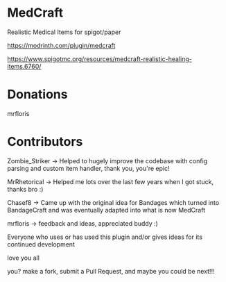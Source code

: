 # MedCraft
Realistic Medical Items for spigot/paper

https://modrinth.com/plugin/medcraft

https://www.spigotmc.org/resources/medcraft-realistic-healing-items.6760/

# Donations

mrfloris
<insert next donors name here>

# Contributors

Zombie_Striker -> Helped to hugely improve the codebase with config parsing and custom item handler, thank you, you're epic!

MrRhetorical -> Helped me lots over the last few years when I got stuck, thanks bro :)

Chasef8 -> Came up with the original idea for Bandages which turned into BandageCraft and was eventually adapted into what is now MedCraft

mrfloris -> feedback and ideas, appreciated buddy :)

Everyone who uses or has used this plugin and/or gives ideas for its continued development

love you all

you?
make a fork, submit a Pull Request, and maybe you could be next!!!
